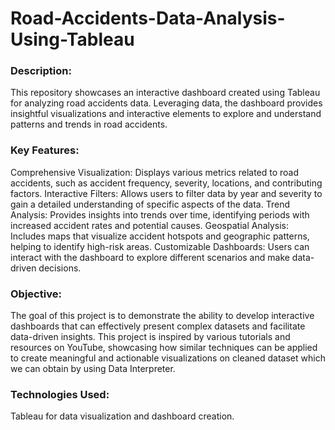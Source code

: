 # Road-Accidents-Data-Analysis-Using-Tableau

### Description:
This repository showcases an interactive dashboard created using Tableau for analyzing road accidents data. Leveraging data, the dashboard provides insightful visualizations and interactive elements to explore and understand patterns and trends in road accidents.

### Key Features:
Comprehensive Visualization: Displays various metrics related to road accidents, such as accident frequency, severity, locations, and contributing factors.
Interactive Filters: Allows users to filter data by year and severity to gain a detailed understanding of specific aspects of the data.
Trend Analysis: Provides insights into trends over time, identifying periods with increased accident rates and potential causes.
Geospatial Analysis: Includes maps that visualize accident hotspots and geographic patterns, helping to identify high-risk areas.
Customizable Dashboards: Users can interact with the dashboard to explore different scenarios and make data-driven decisions.
### Objective:
The goal of this project is to demonstrate the ability to develop interactive dashboards that can effectively present complex datasets and facilitate data-driven insights. This project is inspired by various tutorials and resources on YouTube, showcasing how similar techniques can be applied to create meaningful and actionable visualizations on cleaned dataset which we can obtain by using Data Interpreter.

### Technologies Used:
Tableau for data visualization and dashboard creation.






